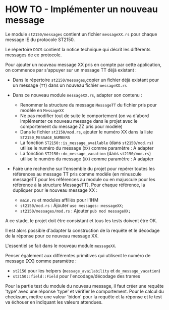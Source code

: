 # HOW TO - Implémenter un nouveau message

Le module `st2150/messages` contient un fichier `messageXX.rs` pour chaque message IE du protocole ST2150.

Le répertoire `DOCS` contient la notice technique qui décrit les différents messages de ce protocole.

Pour ajouter un nouveau message XX pris en compte par cette application, on commence par s'appuyer sur un message TT déjà existant :

* Dans le répertoire `st2150/messages`,copier un fichier déjà existant pour un message (`TT`) dans un nouveau fichier `messageXX.rs`

* Dans ce nouveau module `messageXX.rs`, adapter son contenu :

  * Renommer la structure du message `MessageTT` du fichier pris pour modèle en `MessageXX`
  * Ne pas modifier tout de suite le comportement (on va d'abord implémenter ce nouveau message dans le projet avec le comportement du message ZZ pris pour modèle)
  * Dans le fichier `st2150/mod.rs`, ajouter le numéro XX dans la liste `ST2150_MESSAGE_NUMBERS`
  * La fonction `ST2150::is_message_available` (dans `st2150/mod.rs`) utilise le numéro du message (`XX`) comme paramètre : A adapter
  * La fonction `ST2150::do_message_vacation` (dans `st2150/mod.rs`) utilise le numéro du message (`XX`) comme paramètre : A adapter

* Faire une recherche sur l'ensemble du projet pour repérer toutes les références au message TT pris comme modèle (en minuscule messageTT pour les références au module ou en majuscule pour les référence à la structure MessageTT). Pour chaque référence, la dupliquer pour le nouveau message XX :

  * `main.rs` et modules affiliés pour l'IHM
  * `st2150/mod.rs` : Ajouter `use messages::messageXX;`
  * `st2150/messages/mod.rs` : Ajouter `pub mod messageXX;`

A ce stade, le projet doit être consistant et tous les tests doivent être OK.

Il est alors possible d'adapter la construction de la requête et le décodage de la réponse pour ce nouveau message XX.

L'essentiel se fait dans le nouveau module `messageXX`.

Penser également aux différentes primitives qui utilisent le numéro de message (XX) comme paramètre :

* `st2150` pour les helpers (`message_availability` et `do_message_vacation`)
* `st2150::field::Field` pour l'encodage/décodage des trames

Pour la partie test du module du nouveau message, il faut créer une requête 'type' avec une réponse 'type' et vérifier le comportement. Pour le calcul du checksum, mettre une valeur 'bidon' pour la requête et la réponse et le test va échouer en indiquant les valeurs attendues.
